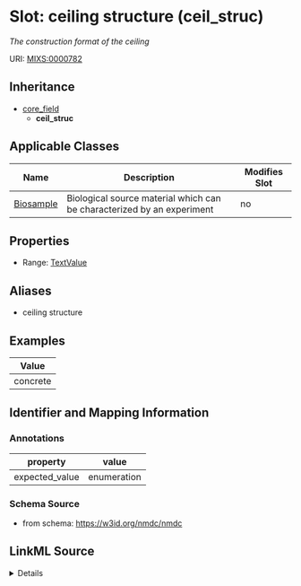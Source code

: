 # Slot: ceiling structure (ceil_struc)


_The construction format of the ceiling_



URI: [MIXS:0000782](https://w3id.org/mixs/0000782)




## Inheritance

* [core_field](core_field.md)
    * **ceil_struc**





## Applicable Classes

| Name | Description | Modifies Slot |
| --- | --- | --- |
[Biosample](Biosample.md) | Biological source material which can be characterized by an experiment |  no  |







## Properties

* Range: [TextValue](TextValue.md)



## Aliases


* ceiling structure




## Examples

| Value |
| --- |
| concrete |

## Identifier and Mapping Information





### Annotations

| property | value |
| --- | --- |
| expected_value | enumeration || occurrence | 1 |



### Schema Source


* from schema: https://w3id.org/nmdc/nmdc




## LinkML Source

<details>
```yaml
name: ceil_struc
annotations:
  expected_value:
    tag: expected_value
    value: enumeration
  occurrence:
    tag: occurrence
    value: '1'
description: The construction format of the ceiling
title: ceiling structure
examples:
- value: concrete
from_schema: https://w3id.org/nmdc/nmdc
aliases:
- ceiling structure
rank: 1000
is_a: core field
string_serialization: '[wood frame|concrete]'
slot_uri: MIXS:0000782
multivalued: false
alias: ceil_struc
domain_of:
- Biosample
range: TextValue

```
</details>